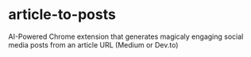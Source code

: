 # article-to-posts
AI-Powered Chrome extension that generates magicaly engaging social media posts from an article URL (Medium or Dev.to)
